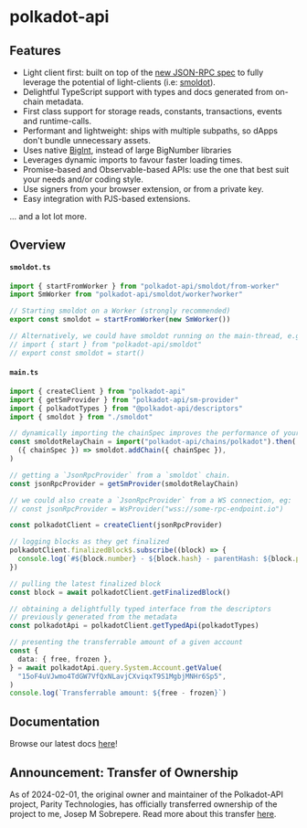 # polkadot-api

## Features

- Light client first: built on top of the [new JSON-RPC spec](https://paritytech.github.io/json-rpc-interface-spec/) to fully leverage the potential of light-clients (i.e: [smoldot](https://www.npmjs.com/package/smoldot)).
- Delightful TypeScript support with types and docs generated from on-chain metadata.
- First class support for storage reads, constants, transactions, events and runtime-calls.
- Performant and lightweight: ships with multiple subpaths, so dApps don't bundle unnecessary assets.
- Uses native [BigInt](https://developer.mozilla.org/en-US/docs/Web/JavaScript/Reference/Global_Objects/BigInt), instead of large BigNumber libraries
- Leverages dynamic imports to favour faster loading times.
- Promise-based and Observable-based APIs: use the one that best suit your needs and/or coding style.
- Use signers from your browser extension, or from a private key.
- Easy integration with PJS-based extensions.

... and a lot lot more.

## Overview

#### `smoldot.ts`

```ts
import { startFromWorker } from "polkadot-api/smoldot/from-worker"
import SmWorker from "polkadot-api/smoldot/worker?worker"

// Starting smoldot on a Worker (strongly recommended)
export const smoldot = startFromWorker(new SmWorker())

// Alternatively, we could have smoldot running on the main-thread, e.g:
// import { start } from "polkadot-api/smoldot"
// export const smoldot = start()
```

#### `main.ts`

```ts
import { createClient } from "polkadot-api"
import { getSmProvider } from "polkadot-api/sm-provider"
import { polkadotTypes } from "@polkadot-api/descriptors"
import { smoldot } from "./smoldot"

// dynamically importing the chainSpec improves the performance of your dApp
const smoldotRelayChain = import("polkadot-api/chains/polkadot").then(
  ({ chainSpec }) => smoldot.addChain({ chainSpec }),
)

// getting a `JsonRpcProvider` from a `smoldot` chain.
const jsonRpcProvider = getSmProvider(smoldotRelayChain)

// we could also create a `JsonRpcProvider` from a WS connection, eg:
// const jsonRpcProvider = WsProvider("wss://some-rpc-endpoint.io")

const polkadotClient = createClient(jsonRpcProvider)

// logging blocks as they get finalized
polkadotClient.finalizedBlock$.subscribe((block) => {
  console.log(`#${block.number} - ${block.hash} - parentHash: ${block.parent}`)
})

// pulling the latest finalized block
const block = await polkadotClient.getFinalizedBlock()

// obtaining a delightfully typed interface from the descriptors
// previously generated from the metadata
const polkadotApi = polkadotClient.getTypedApi(polkadotTypes)

// presenting the transferrable amount of a given account
const {
  data: { free, frozen },
} = await polkadotApi.query.System.Account.getValue(
  "15oF4uVJwmo4TdGW7VfQxNLavjCXviqxT9S1MgbjMNHr6Sp5",
)
console.log(`Transferrable amount: ${free - frozen}`)
```

## Documentation

Browse our latest docs [here](https://polkadot-api.github.io/polkadot-api-docs/)!

## Announcement: Transfer of Ownership

As of 2024-02-01, the original owner and maintainer of the Polkadot-API project, Parity Technologies, has officially transferred ownership of the project to me, Josep M Sobrepere. Read more about this transfer [here](NEWS.md#announcement-transfer-of-ownership).

